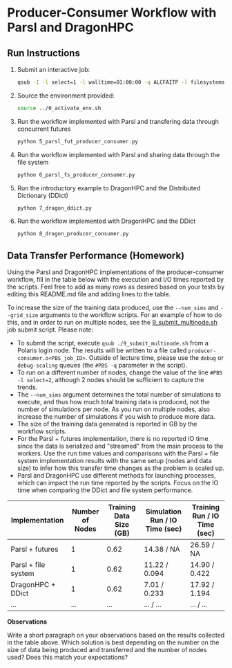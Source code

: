 # Producer-Consumer Workflow with Parsl and DragonHPC




## Run Instructions

1. Submit an interactive job:

    ```bash
    qsub -I -l select=1 -l walltime=01:00:00 -q ALCFAITP -l filesystems=home:eagle -A ALCFAITP
    ```

2. Source the environment provided:

    ```bash
    source ../0_activate_env.sh
    ```

3. Run the workflow implemented with Parsl and transfering data through concurrent futures

    ```bash
    python 5_parsl_fut_producer_consumer.py
    ```

4. Run the workflow implemented with Parsl and sharing data through the file system 

    ```bash
    python 6_parsl_fs_producer_consumer.py
    ```

5. Run the introductory example to DragonHPC and the Distributed Dictionary (DDict)

    ```bash
    python 7_dragon_ddict.py
    ```

5. Run the workflow implemented with DragonHPC and the DDict

    ```bash
    python 8_dragon_producer_consumer.py
    ```


## Data Transfer Performance (Homework)

Using the Parsl and DragonHPC implementations of the producer-consumer workflow, fill in the table below with the execution and I/O times reported by the scripts. Feel free to add as many rows as desired based on your tests by editing this README.md file and adding lines to the table.

To increase the size of the training data produced, use the `--num_sims` and `--grid_size` arguments to the workflow scripts. For an example of how to do this, and in order to run on multiple nodes, see the [9_submit_multinode.sh](./9_submit_multinode.sh) job submit script. 
Please note:

* To submit the script, execute `qsub ./9_submit_multinode.sh` from a Polaris login node. The results will be written to a file called `producer-consumer.o<PBS_job_ID>`. Outside of lecture time, please use the `debug` or `debug-scaling` queues (the `#PBS -q` parameter in the script).
* To run on a different number of nodes, change the value of the line `#PBS -l select=2`, although 2 nodes should be sufficient to capture the trends.
* The `--num_sims` argument determines the total number of simulations to execute, and thus how much total training data is produced, not the number of simulations per node. As you run on multiple nodes, also increase the number of simulations if you wish to produce more data.
* The size of the training data generated is reported in GB by the workflow scripts. 
* For the Parsl + futures implementation, there is no reported IO time since the data is serialized and "streamed" from the main process to the workers. Use the run time values and comparisons with the Parsl + file system implementation results with the same setup (nodes and data size) to infer how this transfer time changes as the problem is scaled up.
* Parsl and DragonHPC use different methods for launching processes, which can impact the run time reported by the scripts. Focus on the IO time when comparing the DDict and file system performance. 


| Implementation   | Number of Nodes | Training Data Size (GB) | Simulation Run / IO Time (sec) | Training Run / IO Time (sec) |
|------------------|-----------------|--------------------|-----------------|---------------|
| Parsl + futures | 1   | 0.62   | 14.38 / NA   | 26.59 / NA   |
| Parsl + file system | 1   | 0.62   | 11.22 / 0.094   | 14.90 / 0.422   |
| DragonHPC + DDict | 1   | 0.62   | 7.01 / 0.233   | 17.92 / 1.194   |
| ...   | ...   | ...   | ... / ...  | ... / ...  |


**Observations**

Write a short paragraph on your observations based on the results collected in the table above. Which solution is best depending on the number on the size of data being produced and transferred and the number of nodes used? Does this match your expectations? 
